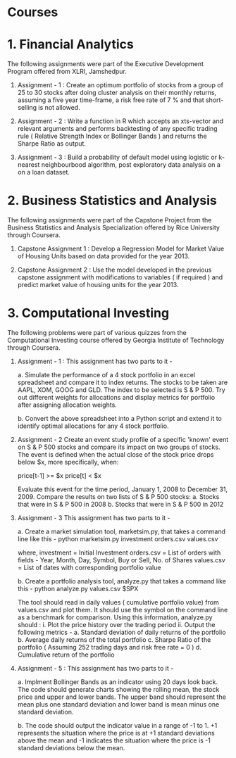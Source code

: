 # Courses

# 1. Financial Analytics 
The following assignments were part of the Executive Development Program offered from XLRI, Jamshedpur.
   
1. Assignment - 1 : Create an optimum portfolio of stocks from a group of 25 to 30 stocks after doing cluster analysis on their monthly returns, 
   assuming a five year time-frame, a risk free rate of 7 % and that short-selling is not allowed. 

2. Assignment - 2 : Write a function in R which accepts an xts-vector and relevant arguments and performs backtesting of any specific trading rule 
   ( Relative Strength Index or Bollinger Bands ) and returns the Sharpe Ratio as output. 

3. Assignment - 3 : Build a probability of default model using logistic or k-nearest neighbourbood algorithm, post exploratory data analysis on a 
   on a loan dataset. 

# 2. Business Statistics and Analysis 
The following assignments were part of the Capstone Project from the Business Statistics and Analysis Specialization 
offered by Rice University through Coursera. 

1. Capstone Assignment 1 : Develop a Regression Model for Market Value of Housing Units based on data provided for the year 2013. 

2. Capstone Assignment 2 : Use the model developed in the previous capstone assignment with modifications to variables ( if required ) and predict
   market value of housing units for the year 2013. 

# 3. Computational Investing 
The following problems were part of various quizzes from the Computational Investing course offered 
by Georgia Institute of Technology through Coursera. 

1. Assignment - 1 : 
   This assignment has two parts to it - 

   a. Simulate the performance of a 4 stock portfolio in an excel spreadsheet and compare it to index returns. The stocks 
      to be taken are AAPL, XOM, GOOG and GLD. The index to be selected is S & P 500. Try out different weights for allocations and 
      display metrics for portfolio after assigning allocation weights. 

   b. Convert the above spreadsheet into a Python script and extend it to identify optimal allocations for any 4 stock portfolio. 

2. Assignment - 2
   Create an event study profile of a specific 'known' event on S & P 500 stocks and compare its impact on two groups of stocks. The 
   event is defined when the actual close of the stock price drops below $x, more specifically, when:
   
   price[t-1] >= $x
   price[t] < $x

   Evaluate this event for the time period, January 1, 2008 to December 31, 2009. Compare the results on two lists of S & P 500 stocks:
   a. Stocks that were in S & P 500 in 2008
   b. Stocks that were in S & P 500 in 2012

3. Assignment - 3 
   This assignment has two parts to it - 

   a. Create a market simulation tool, marketsim.py, that takes a command line like this - 
      python marketsim.py investment orders.csv values.csv
 
      where, 
      investment = Initial Investment
      orders.csv = List of orders with fields - Year, Month, Day, Symbol, Buy or Sell, No. of Shares
      values.csv = List of dates with corresponding portfolio value

   b. Create a portfolio analysis tool, analyze.py that takes a command like this - 
      python analyze.py values.csv $SPX

      The tool should read in daily values ( cumulative portfolio value) from values.csv and plot them. It should use the symbol on 
      the command line as a benchmark for comparison. Using this information, analyze.py should :
      i. Plot the price history over the trading period 
      ii. Output the following metrics - 
          a. Standard deviation of daily returns of the portfolio 
          b. Average daily returns of the total portfolio
          c. Sharpe Ratio of the portfolio ( Assuming 252 trading days and risk free rate = 0 )
          d. Cumulative return of the portfolio 
      

4. Assignment - 5 :
   This assignment has two parts to it - 

   a. Implment Bollinger Bands as an indicator using 20 days look back. The code should generate charts showing the rolling mean, the stock 
      price and upper and lower bands. The upper band should represent the mean plus one standard deviation and lower band is mean minus 
      one standard deviation. 

   b. The code should output the indicator value in a range of -1 to 1. +1 represents the situation where the price is at +1 standard deviations
      above the mean and -1 indicates the situation where the price is -1 standard deviations below the mean. 
   